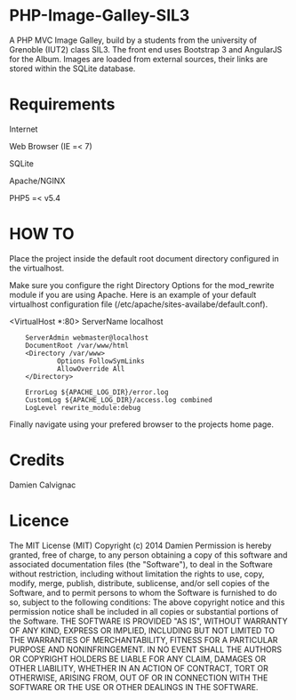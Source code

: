 PHP-Image-Galley-SIL3
=====================

A PHP MVC Image Galley, build by a students from the university of Grenoble (IUT2) class SIL3.
The front end uses Bootstrap 3 and AngularJS for the Album.
Images are loaded from external sources, their links are stored within the SQLite database.


Requirements
============
Internet

Web Browser (IE =< 7)

SQLite

Apache/NGINX

PHP5 =< v5.4

HOW TO
======
Place the project inside the default root document directory configured in the virtualhost.

Make sure you configure the right Directory Options for the mod_rewrite module if you are using Apache. Here is an example of your default virtualhost configuration file (/etc/apache/sites-availabe/default.conf).

<VirtualHost *:80>
        ServerName localhost

        ServerAdmin webmaster@localhost
        DocumentRoot /var/www/html
        <Directory /var/www>
                Options FollowSymLinks
                AllowOverride All
        </Directory>

        ErrorLog ${APACHE_LOG_DIR}/error.log
        CustomLog ${APACHE_LOG_DIR}/access.log combined
        LogLevel rewrite_module:debug
</VirtualHost>

Finally navigate using your prefered browser to the projects home page.

Credits
=======
Damien Calvignac

Licence
=======
The MIT License (MIT)
Copyright (c) 2014 Damien
Permission is hereby granted, free of charge, to any person obtaining a copy
of this software and associated documentation files (the "Software"), to deal
in the Software without restriction, including without limitation the rights
to use, copy, modify, merge, publish, distribute, sublicense, and/or sell
copies of the Software, and to permit persons to whom the Software is
furnished to do so, subject to the following conditions:
The above copyright notice and this permission notice shall be included in all
copies or substantial portions of the Software.
THE SOFTWARE IS PROVIDED "AS IS", WITHOUT WARRANTY OF ANY KIND, EXPRESS OR
IMPLIED, INCLUDING BUT NOT LIMITED TO THE WARRANTIES OF MERCHANTABILITY,
FITNESS FOR A PARTICULAR PURPOSE AND NONINFRINGEMENT. IN NO EVENT SHALL THE
AUTHORS OR COPYRIGHT HOLDERS BE LIABLE FOR ANY CLAIM, DAMAGES OR OTHER
LIABILITY, WHETHER IN AN ACTION OF CONTRACT, TORT OR OTHERWISE, ARISING FROM,
OUT OF OR IN CONNECTION WITH THE SOFTWARE OR THE USE OR OTHER DEALINGS IN THE
SOFTWARE.
